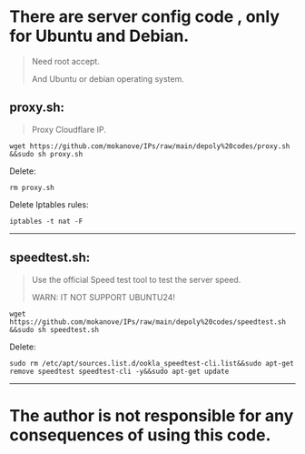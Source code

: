 # There are server config code , only for Ubuntu and Debian.

> Need root accept.
>
> And Ubuntu or debian operating system.

## proxy.sh:

> Proxy Cloudflare IP.

```
wget https://github.com/mokanove/IPs/raw/main/depoly%20codes/proxy.sh &&sudo sh proxy.sh
```

Delete:

```
rm proxy.sh
```

Delete Iptables rules:

```
iptables -t nat -F
```

------

## speedtest.sh:

> Use the official Speed test tool to test the server speed.
>
> WARN: IT NOT SUPPORT UBUNTU24!

```
wget https://github.com/mokanove/IPs/raw/main/depoly%20codes/speedtest.sh &&sudo sh speedtest.sh
```

Delete:

```
sudo rm /etc/apt/sources.list.d/ookla_speedtest-cli.list&&sudo apt-get remove speedtest speedtest-cli -y&&sudo apt-get update
```

------



# The author is not responsible for any consequences of using this code.
